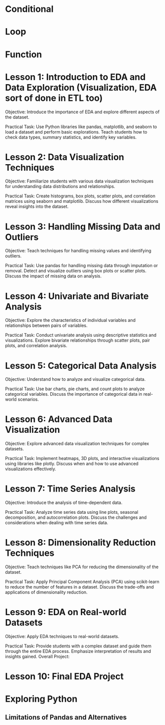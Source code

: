 # Conditional

# Loop

# Function

# Lesson 1: Introduction to EDA and Data Exploration (Visualization, EDA sort of done in ETL too)

Objective: Introduce the importance of EDA and explore different aspects of the dataset.

Practical Task: Use Python libraries like pandas, matplotlib, and seaborn to load a dataset and perform basic explorations. Teach students how to check data types, summary statistics, and identify key variables.

# Lesson 2: Data Visualization Techniques

Objective: Familiarize students with various data visualization techniques for understanding data distributions and relationships.

Practical Task: Create histograms, box plots, scatter plots, and correlation matrices using seaborn and matplotlib. Discuss how different visualizations reveal insights into the dataset.

# Lesson 3: Handling Missing Data and Outliers

Objective: Teach techniques for handling missing values and identifying outliers.

Practical Task: Use pandas for handling missing data through imputation or removal. Detect and visualize outliers using box plots or scatter plots. Discuss the impact of missing data on analysis.

# Lesson 4: Univariate and Bivariate Analysis

Objective: Explore the characteristics of individual variables and relationships between pairs of variables.

Practical Task: Conduct univariate analysis using descriptive statistics and visualizations. Explore bivariate relationships through scatter plots, pair plots, and correlation analysis.

# Lesson 5: Categorical Data Analysis

Objective: Understand how to analyze and visualize categorical data.

Practical Task: Use bar charts, pie charts, and count plots to analyze categorical variables. Discuss the importance of categorical data in real-world scenarios.

# Lesson 6: Advanced Data Visualization

Objective: Explore advanced data visualization techniques for complex datasets.

Practical Task: Implement heatmaps, 3D plots, and interactive visualizations using libraries like plotly. Discuss when and how to use advanced visualizations effectively.

# Lesson 7: Time Series Analysis

Objective: Introduce the analysis of time-dependent data.

Practical Task: Analyze time series data using line plots, seasonal decomposition, and autocorrelation plots. Discuss the challenges and considerations when dealing with time series data.

# Lesson 8: Dimensionality Reduction Techniques

Objective: Teach techniques like PCA for reducing the dimensionality of the dataset.

Practical Task: Apply Principal Component Analysis (PCA) using scikit-learn to reduce the number of features in a dataset. Discuss the trade-offs and applications of dimensionality reduction.

# Lesson 9: EDA on Real-world Datasets

Objective: Apply EDA techniques to real-world datasets.

Practical Task: Provide students with a complex dataset and guide them through the entire EDA process. Emphasize interpretation of results and insights gained.
Overall Project:

# Lesson 10: Final EDA Project

# Exploring Python 

## Limitations of Pandas and Alternatives
